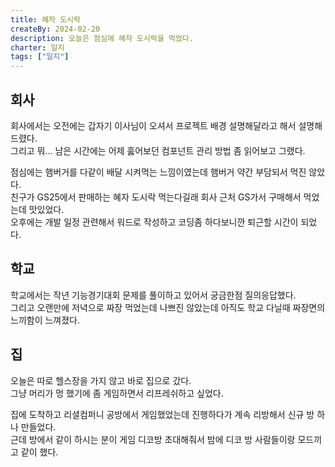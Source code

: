 ```yaml
---
title: 혜자 도시락
createBy: 2024-02-20
description: 오늘은 점심에 혜자 도시락을 먹었다.
charter: 일지
tags: ["일지"]
---
```


## 회사

회사에서는 오전에는 갑자기 이사님이 오셔서 프로젝트 배경 설명해달라고 해서 설명해드렸다.  
그리고 뭐... 남은 시간에는 어제 훓어보던 컴포넌트 관리 방법 좀 읽어보고 그랬다.

점심에는 햄버거를 다같이 배달 시켜먹는 느낌이였는데 햄버거 약간 부담되서 먹진 않았다.  
친구가 GS25에서 판매하는 혜자 도시락 먹는다길래 회사 근처 GS가서 구매해서 먹었는데 맛있었다.  
오후에는 개발 일정 관련해서 워드로 작성하고 코딩좀 하다보니깐 퇴근할 시간이 되었다.

## 학교

학교에서는 작년 기능경기대회 문제를 풀이하고 있어서 궁금한점 질의응답했다.  
그리고 오랜만에 저녁으로 짜장 먹었는데 나쁘진 않았는데 아직도 학교 다닐때 짜장면의 느끼함이 느껴졌다.

## 집

오늘은 따로 헬스장을 가지 않고 바로 집으로 갔다.  
그냥 머리가 멍 했기에 좀 게임하면서 리프레쉬하고 싶었다.

집에 도착하고 리셜컴퍼니 공방에서 게임했었는데 진행하다가 계속 리방해서 신규 방 하나 만들었다.  
근데 방에서 같이 하시는 분이 게임 디코방 초대해줘서 밤에 디코 방 사람들이랑 모드끼고 같이 했다.
